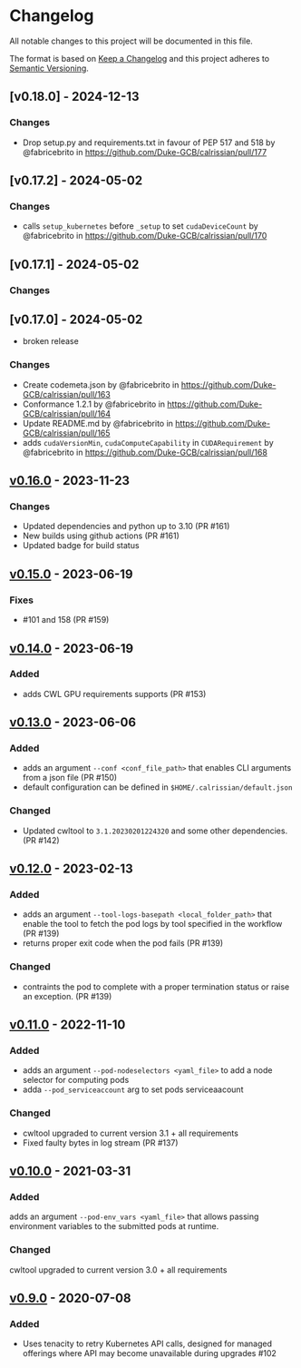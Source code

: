 # Changelog

All notable changes to this project will be documented in this file.

The format is based on [Keep a Changelog](http://keepachangelog.com/en/1.0.0/)
and this project adheres to [Semantic Versioning](http://semver.org/spec/v2.0.0.html).

## [v0.18.0] - 2024-12-13

### Changes

- Drop setup.py and requirements.txt in favour of PEP 517 and 518 by @fabricebrito in https://github.com/Duke-GCB/calrissian/pull/177

## [v0.17.2] - 2024-05-02

### Changes

- calls `setup_kubernetes` before `_setup` to set `cudaDeviceCount` by @fabricebrito in https://github.com/Duke-GCB/calrissian/pull/170

## [v0.17.1] - 2024-05-02

### Changes

## [v0.17.0] - 2024-05-02

- broken release

### Changes

- Create codemeta.json by @fabricebrito in https://github.com/Duke-GCB/calrissian/pull/163
- Conformance 1.2.1 by @fabricebrito in https://github.com/Duke-GCB/calrissian/pull/164
- Update README.md by @fabricebrito in https://github.com/Duke-GCB/calrissian/pull/165
- adds `cudaVersionMin`, `cudaComputeCapability` in `CUDARequirement` by @fabricebrito in https://github.com/Duke-GCB/calrissian/pull/168

## [v0.16.0] - 2023-11-23

### Changes

- Updated dependencies and python up to 3.10 (PR #161)
- New builds using github actions (PR #161)
- Updated badge for build status

## [v0.15.0] - 2023-06-19

### Fixes

- #101 and 158 (PR #159)

## [v0.14.0] - 2023-06-19

### Added

- adds CWL GPU requirements supports (PR #153)

## [v0.13.0] - 2023-06-06

### Added

- adds an argument `--conf <conf_file_path>` that enables CLI arguments from a json file (PR #150)
- default configuration can be defined in `$HOME/.calrissian/default.json`

### Changed

- Updated cwltool to `3.1.20230201224320` and some other dependencies. (PR #142)

## [v0.12.0] - 2023-02-13

### Added

- adds an argument `--tool-logs-basepath <local_folder_path>` that enable the tool to fetch the pod logs by tool specified in the workflow (PR #139)
- returns proper exit code when the pod fails (PR #139)

### Changed

- contraints the pod to complete with a proper termination status or raise an exception. (PR #139)

## [v0.11.0] - 2022-11-10

### Added

- adds an argument `--pod-nodeselectors <yaml_file>` to add a node selector for computing pods
- adda `--pod_serviceaccount` arg to set pods serviceaacount 

### Changed

- cwltool upgraded to current version 3.1 + all requirements
- Fixed faulty bytes in log stream (PR #137)

## [v0.10.0] - 2021-03-31

### Added

adds an argument `--pod-env_vars <yaml_file>` that allows passing environment variables to the submitted pods at runtime.

### Changed

cwltool upgraded to current version 3.0 + all requirements

## [v0.9.0] - 2020-07-08

### Added
- Uses tenacity to retry Kubernetes API calls, designed for managed offerings where API may become unavailable during upgrades #102

[Unreleased]: <https://github.com/Duke-GCB/calrissian/compare/master...0.16.0>
[v0.16.0]: <https://github.com/Duke-GCB/calrissian/compare/0.15.0...0.16.0>
[v0.15.0]: <https://github.com/Duke-GCB/calrissian/compare/0.14.0...0.15.0>
[v0.14.0]: <https://github.com/Duke-GCB/calrissian/compare/0.13.0...0.14.0>
[v0.13.0]: <https://github.com/Duke-GCB/calrissian/compare/0.12.0...0.13.0>
[v0.12.0]: <https://github.com/Duke-GCB/calrissian/compare/0.11.0...0.12.0>
[v0.11.0]: <https://github.com/Duke-GCB/calrissian/compare/0.10.0...0.11.0>
[v0.10.0]: <https://github.com/Duke-GCB/calrissian/compare/0.9.0...0.10.0>
[v0.9.0]: <https://github.com/Duke-GCB/calrissian/compare/0.8.0...0.9.0>
